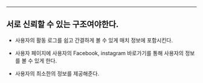****
## 서로 신뢰할 수 있는 구조여야한다.

- 사용자의 활동 로그를 쉽고 간결하게 볼 수 있게 매치 정보에 포함시킨다.

- 사용자 페이지에 사용자의 Facebook, instagram 바로가기를 통해 사용자의 정보를 볼 수 있게 한다.

- 사용자의 최소한의 정보를 제공해준다.
